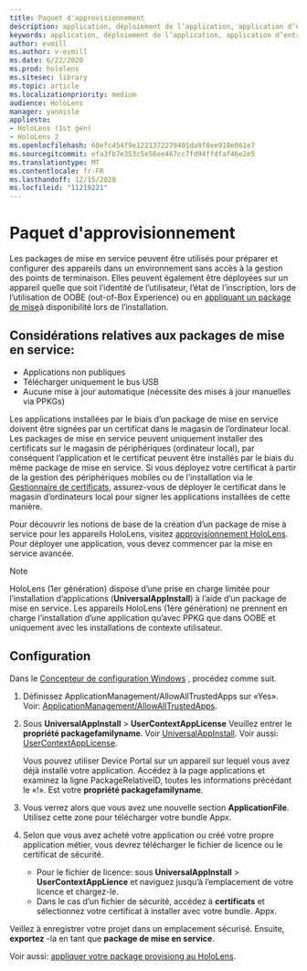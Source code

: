 ```yaml
---
title: Paquet d'approvisionnement
description: application, déploiement de l’application, application d’entreprise demployment, approvisionnement
keywords: application, déploiement de l’application, application d’entreprise demployment, approvisionnement
author: evmill
ms.author: v-evmill
ms.date: 6/22/2020
ms.prod: hololens
ms.sitesec: library
ms.topic: article
ms.localizationpriority: medium
audience: HoloLens
manager: yannisle
appliesto:
- HoloLens (1st gen)
- HoloLens 2
ms.openlocfilehash: 60efc454f9e1221372279401da9f8ee918e061e7
ms.sourcegitcommit: efa3fb7e353c5e56ee467cc7fd94ffdfaf46e2e5
ms.translationtype: MT
ms.contentlocale: fr-FR
ms.lasthandoff: 12/15/2020
ms.locfileid: "11219221"
---
```

# Paquet d'approvisionnement

Les packages de mise en service peuvent être utilisés pour préparer et configurer des appareils dans un environnement sans accès à la gestion des points de terminaison. Elles peuvent également être déployées sur un appareil quelle que soit l’identité de l’utilisateur, l’état de l’inscription, lors de l’utilisation de OOBE (out-of-Box Experience) ou en [appliquant un package de mise](https://docs.microsoft.com/hololens/hololens-provisioning##apply-a-provisioning-package-to-hololens-during-setup)à disponibilité lors de l’installation.

## Considérations relatives aux packages de mise en service:
* Applications non publiques
* Télécharger uniquement le bus USB
* Aucune mise à jour automatique (nécessite des mises à jour manuelles via PPKGs)

Les applications installées par le biais d’un package de mise en service doivent être signées par un certificat dans le magasin de l’ordinateur local. Les packages de mise en service peuvent uniquement installer des certificats sur le magasin de périphériques (ordinateur local), par conséquent l’application et le certificat peuvent être installés par le biais du même package de mise en service. Si vous déployez votre certificat à partir de la gestion des périphériques mobiles ou de l’installation via le [Gestionnaire de certificats](certificate-manager.md), assurez-vous de déployer le certificat dans le magasin d’ordinateurs local pour signer les applications installées de cette manière.

Pour découvrir les notions de base de la création d’un package de mise à service pour les appareils HoloLens, visitez [approvisionnement HoloLens](https://docs.microsoft.com/hololens/hololens-provisioning). Pour déployer une application, vous devez commencer par la mise en service avancée.

> [!NOTE]
> HoloLens (1er génération) dispose d’une prise en charge limitée pour l’installation d’applications (**UniversalAppInstall**) à l’aide d’un package de mise en service. Les appareils HoloLens (1ère génération) ne prennent en charge l’installation d’une application qu’avec PPKG que dans OOBE et uniquement avec les installations de contexte utilisateur.

## Configuration

Dans le [Concepteur de configuration Windows](https://www.microsoft.com/store/productId/9NBLGGH4TX22) , procédez comme suit.

1. Définissez ApplicationManagement/AllowAllTrustedApps sur «Yes». Voir: [ApplicationManagement/AllowAllTrustedApps](https://docs.microsoft.com/windows/client-management/mdm/policy-csp-applicationmanagement#applicationmanagement-allowalltrustedapps).

2. Sous **UniversalAppInstall**  >  **UserContextAppLicense** Veuillez entrer le **propriété packagefamilyname**. Voir [UniversalAppInstall](https://docs.microsoft.com/windows/configuration/wcd/wcd-universalappinstall). Voir aussi: [UserContextAppLicense](https://docs.microsoft.com/windows/configuration/wcd/wcd-universalappinstall#usercontextapplicense).

   Vous pouvez utiliser Device Portal sur un appareil sur lequel vous avez déjà installé votre application. Accédez à la page applications et examinez la ligne PackageRelativeID, toutes les informations précédant le «!». Est votre **propriété packagefamilyname**.
    
3. Vous verrez alors que vous avez une nouvelle section **ApplicationFile**. Utilisez cette zone pour télécharger votre bundle Appx.

4. Selon que vous avez acheté votre application ou créé votre propre application métier, vous devrez télécharger le fichier de licence ou le certificat de sécurité.

    - Pour le fichier de licence: sous **UniversalAppInstall**  >  **UserContextAppLience** et naviguez jusqu’à l’emplacement de votre licence et chargez-le. 
    - Dans le cas d’un fichier de sécurité, accédez à **certificats** et sélectionnez votre certificat à installer avec votre bundle. Appx.

Veillez à enregistrer votre projet dans un emplacement sécurisé. Ensuite, **exportez** -la en tant que **package de mise en service**.  
    
Voir aussi: [appliquer votre package provisiong au HoloLens](https://docs.microsoft.com/hololens/hololens-provisioning#apply-a-provisioning-package-to-hololens-during-setup).
